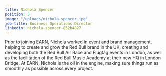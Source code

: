```yaml
---
title: Nichola Spencer
position: 5
image: "/uploads/nichola-spencer.jpg"
job-title: Business Operations Director
linkedin: nichola-spencer-852b4827
---
```


Prior to joining EARN, Nichola worked in event and brand management, helping to create and grow the Red Bull brand in the UK, creating and developing both the Red Bull Air Race and Flugtag events in London, as well as the facilitation of the Red Bull Music Academy at their new HQ in London Bridge. At EARN, Nichola is the oil in the engine, making sure things run as smoothly as possible across every project.